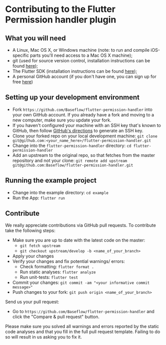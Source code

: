 # Contributing to the Flutter Permission handler plugin

## What you will need

- A Linux, Mac OS X, or Windows machine (note: to run and compile iOS-specific parts you'll need access to a Mac OS X machine);
- git (used for source version control, installation instructions can be found [here](https://git-scm.com/));
- The Flutter SDK (installation instructions can be found [here](https://flutter.io/get-started/install/));
- A personal GitHub account (if you don't have one, you can sign up for free [here](https://github.com/))

## Setting up your development environment

- Fork `https://github.com/Baseflow/flutter-permission-handler` into your own GitHub account. If you already have a fork and moving to a new computer, make sure you update your fork.
- If you haven't configured your machine with an SSH key that's known to GitHub, then
  follow [GitHub's directions](https://help.github.com/articles/generating-ssh-keys/)
  to generate an SSH key.
- Clone your forked repo on your local development machine: `git clone git@github.com:<your_name_here>/flutter-permission-handler.git`
- Change into the `flutter-permission-handler` directory: `cd flutter-permission-handler`
- Add an upstream to the original repo, so that fetches from the master repository and not your clone: `git remote add upstream git@github.com:Baseflow/flutter-permission-handler.git`

## Running the example project

- Change into the example directory: `cd example`
- Run the App: `flutter run`

## Contribute

We really appreciate contributions via GitHub pull requests. To contribute take the following steps:

- Make sure you are up to date with the latest code on the master:
  - `git fetch upstream`
  - `git checkout upstream/develop -b <name_of_your_branch>`
- Apply your changes
- Verify your changes and fix potential warnings/ errors:
  - Check formatting: `flutter format .`
  - Run static analyses: `flutter analyze`
  - Run unit-tests: `flutter test`
- Commit your changes: `git commit -am "<your informative commit message>"`
- Push changes to your fork: `git push origin <name_of_your_branch>`

Send us your pull request:

- Go to `https://github.com/Baseflow/flutter-permission-handler` and click the "Compare & pull request" button.

Please make sure you solved all warnings and errors reported by the static code analyses and that you fill in the full pull request template. Failing to do so will result in us asking you to fix it.
